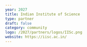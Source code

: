 ```yaml
---
year: 2027
title: Indian Institute of Science
type: partner
draft: false
category: community
logo: /2027/partners/logos/IISc.png
website: https://iisc.ac.in/
---
```

